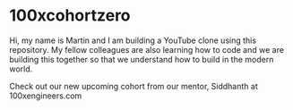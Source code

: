 # 100xcohortzero
Hi, my name is Martin and I am building a YouTube clone using this repository. My fellow colleagues are also learning how to code and we are building this together so that we understand how to build in the modern world. 

Check out our new upcoming cohort from our mentor, Siddhanth at 100xengineers.com

